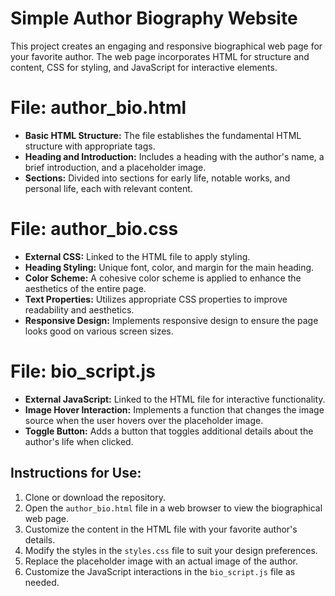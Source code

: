 
# Simple Author Biography Website 

This project creates an engaging and responsive biographical web page for your favorite author. The web page incorporates HTML for structure and content, CSS for styling, and JavaScript for interactive elements.



# File: author_bio.html

- **Basic HTML Structure:** The file establishes the fundamental HTML structure with appropriate tags.
- **Heading and Introduction:** Includes a heading with the author's name, a brief introduction, and a placeholder image.
- **Sections:** Divided into sections for early life, notable works, and personal life, each with relevant content.



# File: author_bio.css

- **External CSS:** Linked to the HTML file to apply styling.
- **Heading Styling:** Unique font, color, and margin for the main heading.
- **Color Scheme:** A cohesive color scheme is applied to enhance the aesthetics of the entire page.
- **Text Properties:** Utilizes appropriate CSS properties to improve readability and aesthetics.
- **Responsive Design:** Implements responsive design to ensure the page looks good on various screen sizes.


# File: bio_script.js

- **External JavaScript:** Linked to the HTML file for interactive functionality.
- **Image Hover Interaction:** Implements a function that changes the image source when the user hovers over the placeholder image.
- **Toggle Button:** Adds a button that toggles additional details about the author's life when clicked.

## Instructions for Use:

1. Clone or download the repository.
2. Open the `author_bio.html` file in a web browser to view the biographical web page.
3. Customize the content in the HTML file with your favorite author's details.
4. Modify the styles in the `styles.css` file to suit your design preferences.
5. Replace the placeholder image with an actual image of the author.
6. Customize the JavaScript interactions in the `bio_script.js` file as needed.
